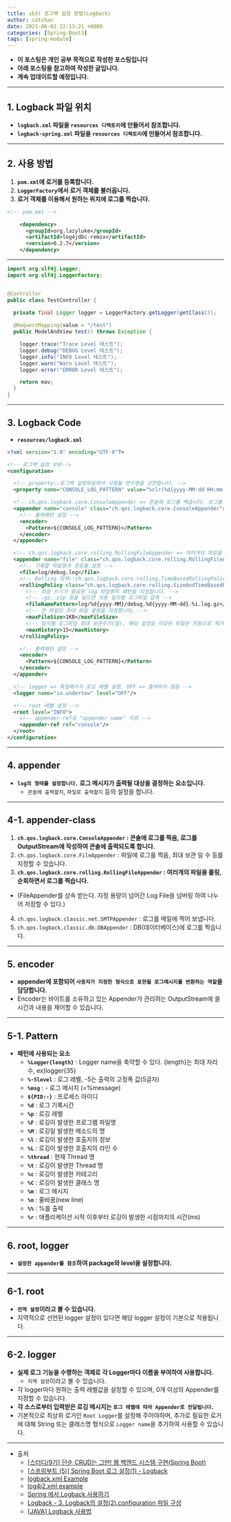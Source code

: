 ```yaml
---
title: sb3) 로그백 설정 방법(Logback)
author: cotchan 
date: 2021-06-02 22:13:21 +0800 
categories: [Spring-Boot3]
tags: [spring-module] 
---
```


+ **이 포스팅은 개인 공부 목적으로 작성한 포스팅입니다**
+ **아래 포스팅을 참고하여 작성한 글입니다.**
+ **계속 업데이트할 예정입니다.**

---

## 1. Logback 파일 위치

+ **`logback.xml` 파일을 `resources 디렉토리`에 만들어서 참조합니다.**
+ **`logback-spring.xml` 파일을 `resources 디렉토리`에 만들어서 참조합니다.**

---

## 2. 사용 방법

1. **`pom.xml`에 로거를 등록합니다.**
2. **`LoggerFactory`에서 로거 객체를 불러옵니다.**
3. **로거 객체를 이용해서 원하는 위치에 로그를 찍습니다.**

```xml
<!-- pom.xml -->

    <dependency>
      <groupId>org.lazyluke</groupId>
      <artifactId>log4jdbc-remix</artifactId>
      <version>0.2.7</version>
    </dependency>
```

---

```java
import org.slf4j.Logger;
import org.slf4j.LoggerFactory;


@Controller 
public class TestController { 
  
  private final Logger logger = LoggerFactory.getLogger(getClass()); 

  @RequestMapping(value = "/test") 
  public ModelAndView test() throws Exception { 

    logger.trace("Trace Level 테스트"); 
    logger.debug("DEBUG Level 테스트"); 
    logger.info("INFO Level 테스트"); 
    logger.warn("Warn Level 테스트"); 
    logger.error("ERROR Level 테스트"); 

    return mav; 
  } 
}
```

---

## 3. Logback Code

+ **`resources/logback.xml`**

```xml
<?xml version="1.0" encoding="UTF-8"?>

<!-- 로그백 설정 부분-->
<configuration>

  <!-- property::로그백 설정파일에서 사용될 변수명을 선언합니다. -->
  <property name="CONSOLE_LOG_PATTERN" value="%clr(%d{yyyy-MM-dd HH:mm:ss.SSS,IST}){faint} %clr(${LOG_LEVEL_PATTERN:-%5p}) %clr(${PID:- }){magenta} %clr(---){faint} %clr([%15.15t]){faint} %clr(%-40.40logger{39}:%L){cyan} %clr(:){faint} %m%n${LOG_EXCEPTION_CONVERSION_WORD:-%wEx}"/>

  <!-- ch.qos.logback.core.ConsoleAppender => 콘솔에 로그를 찍습니다. 로그를 OutputStream에 작성하여 콘솔에 출력되도록 합니다. -->
  <appender name="console" class="ch.qos.logback.core.ConsoleAppender">
    <!-- 출력패턴 설정 -->
    <encoder>
      <Pattern>${CONSOLE_LOG_PATTERN}</Pattern>
    </encoder>
  </appender>

  <!-- ch.qos.logback.core.rolling.RollingFileAppender => 여러개의 파일을 롤링, 순회하면서 로그를 찍습니다. -->
  <appender name="file" class="ch.qos.logback.core.rolling.RollingFileAppender">
    <!-- 기록할 파일명과 경로를 설정 -->
    <file>log/debug.log</file>
    <!-- Rolling 정책::ch.qos.logback.core.rolling.TimeBasedRollingPolicy => 일자별 적용 -->
    <rollingPolicy class="ch.qos.logback.core.rolling.SizeAndTimeBasedRollingPolicy">
      <!-- 파일 쓰기가 종료된 log 파일명의 패턴을 지정합니다. -->
      <!-- .gz,.zip 등을 넣으면 자동 일자별 로그파일 압축 -->
      <fileNamePattern>log/%d{yyyy-MM}/debug.%d{yyyy-MM-dd}.%i.log.gz</fileNamePattern>
      <!-- 한 파일당 최대 파일 용량을 지정합니다. -->
      <maxFileSize>1KB</maxFileSize>
      <!-- 일자별 로그파일 최대 보관주기(일), 해당 설정일 이상된 파일은 자동으로 제거-->
      <maxHistory>15</maxHistory>
    </rollingPolicy>

    <!-- 출력패턴 설정 -->
    <encoder>
      <Pattern>${CONSOLE_LOG_PATTERN}</Pattern>
    </encoder>
  </appender>

  <!-- logger => 특정패키지 로깅 레벨 설정, OFF => 출력하지 않음 -->
  <logger name="io.undertow" level="OFF"/>

  <!-- root 레벨 설정 -->
  <root level="INFO">
    <!-- appender-ref로 "appender name" 지정 -->
    <appender-ref ref="console"/>
  </root>
</configuration>
```

---

## 4. appender

+ **`log의 형태를 설정합니다.` 로그 메시지가 출력될 대상을 결정하는 요소입니다.**
  + `콘솔에 출력할지`, `파일로 출력할지` 등의 설정을 합니다.

---

## 4-1. appender-class

1. **`ch.qos.logback.core.ConsoleAppender` : 콘솔에 로그를 찍음, 로그를 OutputStream에 작성하여 콘솔에 출력되도록 합니다.**
2. `ch.qos.logback.core.FileAppender` : 파일에 로그를 찍음, 최대 보관 일 수 등를 지정할 수 있습니다.
3. **`ch.qos.logback.core.rolling.RollingFileAppender` : 여러개의 파일을 롤링, 순회하면서 로그를 찍습니다.**
  + (FileAppender를 상속 받는다. 지정 용량이 넘어간 Log File을 넘버링 하여 나누어 저장할 수 있다.)
4. `ch.qos.logback.classic.net.SMTPAppender` : 로그를 메일에 찍어 보냅니다.
5. `ch.qos.logback.classic.db.DBAppender` : DB(데이터베이스)에 로그를 찍습니다. 

---

## 5. encoder

+ **appender에 포함되어 `사용자가 지정한 형식으로 표현될 로그메시지를 변환하는 역할`을 담당합니다.**
+ Encoder는 바이트를 소유하고 있는 Appender가 관리하는 OutputStream에 쓸 시간과 내용을 제어할 수 있습니다.

---

## 5-1. Pattern

+ **패턴에 사용되는 요소**
  + **`%Logger{length}`** : Logger name을 축약할 수 있다. {length}는 최대 자리 수, ex)logger{35}
  + **`%-5level`** : 로그 레벨, -5는 출력의 고정폭 값(5글자)
  + **`%msg`** : - 로그 메시지 (=%message)
  + **`${PID:-}`** : 프로세스 아이디
  + **`%d`** : 로그 기록시간
  + **`%p`** : 로깅 레벨
  + **`%F`** : 로깅이 발생한 프로그램 파일명
  + **`%M`** : 로깅일 발생한 메소드의 명
  + **`%l`** : 로깅이 발생한 호출지의 정보
  + **`%L`** : 로깅이 발생한 호출지의 라인 수
  + **`%thread`** : 현재 Thread 명
  + **`%t`** : 로깅이 발생한 Thread 명
  + **`%c`** : 로깅이 발생한 카테고리
  + **`%C`** : 로깅이 발생한 클래스 명
  + **`%m`** : 로그 메시지
  + **`%n`** : 줄바꿈(new line)
  + **`%%`** : %를 출력
  + **`%r`** : 애플리케이션 시작 이후부터 로깅이 발생한 시점까지의 시간(ms)

---

## 6. root, logger

+ **`설정한 appender를 참조`하여 package와 level을 설정합니다.** 

---

## 6-1. root

+ **`전역 설정`이라고 볼 수 있습니다.**
+ 지역적으로 선언된 logger 설정이 있다면 해당 logger 설정이 기본으로 적용됩니다.

---

## 6-2. logger

+ **실제 로그 기능을 수행하는 객체로 각 Logger마다 이름을 부여하여 사용합니다.**
  + `지역 설정`이라고 볼 수 있습니다.
+ 각 logger마다 원하는 출력 레벨값을 설정할 수 있으며, 0개 이상의 Appender를 지정할 수 있습니다.
+ **각 소스로부터 입력받은 로깅 메시지는 `로그 레벨에 따라 Appender로 전달됩니다.`**
+ 기본적으로 최상위 로거인 `Root Logger`를 설정해 주어야하며, 추가로 필요한 로거에 대해 String 또는 클래스명 형식으로 `Logger name`을 추가하여 사용할 수 있습니다. 

---

+ 출처
  + [[스터디/9기] 단순 CRUD는 그만! 웹 백엔드 시스템 구현(Spring Boot)](https://programmers.co.kr/learn/courses/11694) 
  + [[스프링부트 (5)] Spring Boot 로그 설정(1) - Logback](https://goddaehee.tistory.com/206)
  + [logback.xml Example](https://mkyong.com/logging/logback-xml-example/)
  + [log4j2.xml example](https://mkyong.com/logging/log4j2-xml-example/)
  + [Spring 에서 Logback 사용하기](https://gs.saro.me/dev?tn=479)
  + [Logback - 3. Logback의 설정(2).configuration 파일 구성](https://ckddn9496.tistory.com/79)
  + [[JAVA] Logback 사용법](https://hochoon-dev.tistory.com/entry/JAVA-Logback-%EC%82%AC%EC%9A%A9%EB%B2%95)


